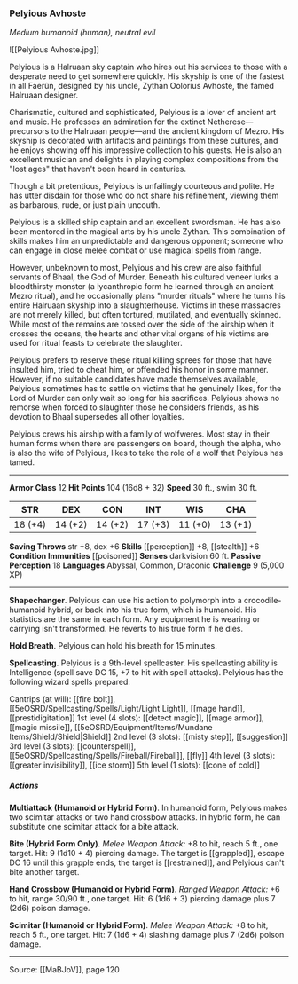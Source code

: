### Pelyious Avhoste
_Medium humanoid (human), neutral evil_

![[Pelyious Avhoste.jpg]]

Pelyious is a Halruaan sky captain who hires out his services to those with a desperate need to get somewhere quickly. His skyship is one of the fastest in all Faerûn, designed by his uncle, Zythan Oolorius Avhoste, the famed Halruaan designer.

Charismatic, cultured and sophisticated, Pelyious is a lover of ancient art and music. He professes an admiration for the extinct Netherese—precursors to the Halruaan people—and the ancient kingdom of Mezro. His skyship is decorated with artifacts and paintings from these cultures, and he enjoys showing off his impressive collection to his guests. He is also an excellent musician and delights in playing complex compositions from the "lost ages" that haven't been heard in centuries.

Though a bit pretentious, Pelyious is unfailingly courteous and polite. He has utter disdain for those who do not share his refinement, viewing them as barbarous, rude, or just plain uncouth.

Pelyious is a skilled ship captain and an excellent swordsman. He has also been mentored in the magical arts by his uncle Zythan. This combination of skills makes him an unpredictable and dangerous opponent; someone who can engage in close melee combat or use magical spells from range.

However, unbeknown to most, Pelyious and his crew are also faithful servants of Bhaal, the God of Murder. Beneath his cultured veneer lurks a bloodthirsty monster (a lycanthropic form he learned through an ancient Mezro ritual), and he occasionally plans "murder rituals" where he turns his entire Halruaan skyship into a slaughterhouse. Victims in these massacres are not merely killed, but often tortured, mutilated, and eventually skinned. While most of the remains are tossed over the side of the airship when it crosses the oceans, the hearts and other vital organs of his victims are used for ritual feasts to celebrate the slaughter.

Pelyious prefers to reserve these ritual killing sprees for those that have insulted him, tried to cheat him, or offended his honor in some manner. However, if no suitable candidates have made themselves available, Pelyious sometimes has to settle on victims that he genuinely likes, for the Lord of Murder can only wait so long for his sacrifices. Pelyious shows no remorse when forced to slaughter those he considers friends, as his devotion to Bhaal supersedes all other loyalties.

Pelyious crews his airship with a family of wolfweres. Most stay in their human forms when there are passengers on board, though the alpha, who is also the wife of Pelyious, likes to take the role of a wolf that Pelyious has tamed.



---

**Armor Class** 12
**Hit Points** 104 (16d8 + 32)
**Speed** 30 ft., swim 30 ft.

| STR     | DEX     | CON     | INT     | WIS     | CHA     |
|---------|---------|---------|---------|---------|---------|
| 18 (+4) | 14 (+2) | 14 (+2) | 17 (+3) | 11 (+0) | 13 (+1) |

**Saving Throws** str +8, dex +6
**Skills** [[perception]] +8, [[stealth]] +6
**Condition Immunities** [[poisoned]]
**Senses** darkvision 60 ft.
**Passive Perception** 18
**Languages** Abyssal, Common, Draconic
**Challenge** 9 (5,000 XP)

---

**Shapechanger**. Pelyious can use his action to polymorph into a crocodile-humanoid hybrid, or back into his true form, which is humanoid. His statistics are the same in each form. Any equipment he is wearing or carrying isn't transformed. He reverts to his true form if he dies.

**Hold Breath**. Pelyious can hold his breath for 15 minutes.

**Spellcasting.** Pelyious is a 9th-level spellcaster. His spellcasting ability is Intelligence (spell save DC 15, +7 to hit with spell attacks). Pelyious has the following wizard spells prepared:

Cantrips (at will): [[fire bolt]], [[5eOSRD/Spellcasting/Spells/Light/Light|Light]], [[mage hand]], [[prestidigitation]]
1st level (4 slots): [[detect magic]], [[mage armor]], [[magic missile]], [[5eOSRD/Equipment/Items/Mundane Items/Shield/Shield|Shield]]
2nd level (3 slots): [[misty step]], [[suggestion]]
3rd level (3 slots): [[counterspell]], [[5eOSRD/Spellcasting/Spells/Fireball/Fireball]], [[fly]]
4th level (3 slots): [[greater invisibility]], [[ice storm]]
5th level (1 slots): [[cone of cold]]

##### Actions
**Multiattack (Humanoid or Hybrid Form)**. In humanoid form, Pelyious makes two scimitar attacks or two hand crossbow attacks. In hybrid form, he can substitute one scimitar attack for a bite attack.

**Bite (Hybrid Form Only)**. _Melee Weapon Attack:_ +8 to hit, reach 5 ft., one target. Hit: 9 (1d10 + 4) piercing damage. The target is [[grappled]], escape DC 16 until this grapple ends, the target is [[restrained]], and Pelyious can't bite another target.

**Hand Crossbow (Humanoid or Hybrid Form)**. _Ranged Weapon Attack:_ +6 to hit, range 30/90 ft., one target. Hit: 6 (1d6 + 3) piercing damage plus 7 (2d6) poison damage.

**Scimitar (Humanoid or Hybrid Form)**. _Melee Weapon Attack:_ +8 to hit, reach 5 ft., one target. Hit: 7 (1d6 + 4) slashing damage plus 7 (2d6) poison damage.


---

Source: [[MaBJoV]], page 120
